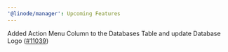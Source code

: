 ```yaml
---
'@linode/manager': Upcoming Features
---
```


Added Action Menu Column to the Databases Table and update Database Logo ([#11039](https://github.com/linode/manager/pull/11039))
